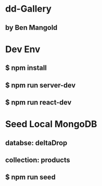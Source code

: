 # dd-Gallery
## by Ben Mangold

# Dev Env
## $ npm install
## $ npm run server-dev
## $ npm run react-dev

# Seed Local MongoDB
## databse: deltaDrop
## collection: products
## $ npm run seed